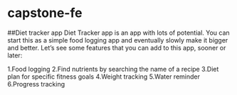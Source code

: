 # capstone-fe
##Diet tracker app
Diet Tracker app is an app with lots of potential. You can start this as a simple food logging app and eventually slowly make it bigger and better. Let’s see some features that you can add to this app, sooner or later:

1.Food logging
2.Find nutrients by searching the name of a recipe
3.Diet plan for specific fitness goals
4.Weight tracking
5.Water reminder
6.Progress tracking

